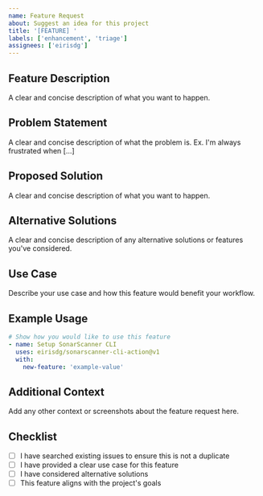 ```yaml
---
name: Feature Request
about: Suggest an idea for this project
title: '[FEATURE] '
labels: ['enhancement', 'triage']
assignees: ['eirisdg']
---
```


## Feature Description
A clear and concise description of what you want to happen.

## Problem Statement
A clear and concise description of what the problem is. Ex. I'm always frustrated when [...]

## Proposed Solution
A clear and concise description of what you want to happen.

## Alternative Solutions
A clear and concise description of any alternative solutions or features you've considered.

## Use Case
Describe your use case and how this feature would benefit your workflow.

## Example Usage
```yaml
# Show how you would like to use this feature
- name: Setup SonarScanner CLI
  uses: eirisdg/sonarscanner-cli-action@v1
  with:
    new-feature: 'example-value'
```

## Additional Context
Add any other context or screenshots about the feature request here.

## Checklist
- [ ] I have searched existing issues to ensure this is not a duplicate
- [ ] I have provided a clear use case for this feature
- [ ] I have considered alternative solutions
- [ ] This feature aligns with the project's goals